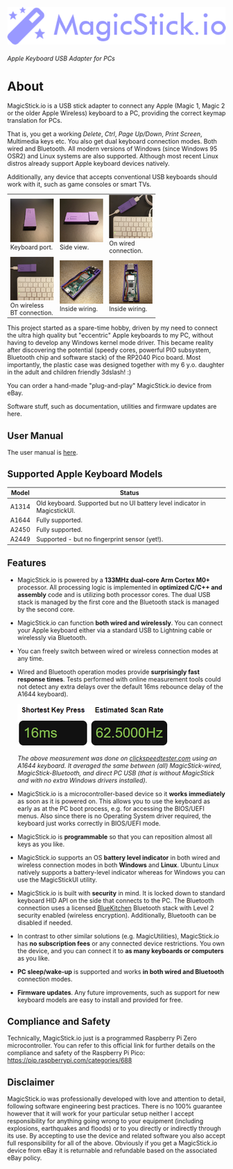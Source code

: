 [![magicstick-logo](docs/magicstick-logo.png)](https://github.com/samartzidis/magicstick.io)
###### Apple Keyboard USB Adapter for PCs

# About

MagicStick.io is a USB stick adapter to connect any Apple (Magic 1, Magic 2 or the older Apple Wireless) keyboard to a PC, providing the correct keymap translation for PCs. 

That is, you get a working _Delete_, _Ctrl_, _Page Up/Down_, _Print Screen_, Multimedia keys etc. You also get dual keyboard connection modes. Both wired and Bluetooth. All modern versions of Windows (since Windows 95 OSR2) and Linux systems are also supported. Although most recent Linux distros already support Apple keyboard devices natively.

Additionally, any device that accepts conventional USB keyboards should work with it, such as game consoles or smart TVs.
  
<table>
<body>
  <tr>
    <td>
    <a href="docs/front.png"><img src="docs/front_tn.png" alt=""></a>
    </br>
    Keyboard port.
    </td>
    <td>
    <a href="docs/side.png"><img src="docs/side_tn.png" alt=""></a>
    </br>
    Side view.
    </td>
    <td>
    <a href="docs/wired.png"><img src="docs/wired_tn.png" alt=""></a>
    </br>
    On wired</br>connection.
    </td>
  </tr>
  <tr>
    <td>
    <a href="docs/wireless.png"><img src="docs/wireless_tn.png" alt=""></a>
    </br>
    On wireless</br>BT connection.
    </td>
    <td>
    <a href="docs/open-1.png"><img src="docs/open-1_tn.png" alt=""></a>
    </br>
    Inside wiring.
    </td>    
    <td>
    <a href="docs/open-2.png"><img src="docs/open-2_tn.png" alt=""></a>
    </br>
    Inside wiring.
    </td>
  </tr>
  </body>
</table>

This project started as a spare-time hobby, driven by my need to connect the ultra high quality but "eccentric" Apple keyboards to my PC, without having to develop any Windows kernel mode driver. This became reality after discovering the potential (speedy cores, powerful PIO subsystem, Bluetooth chip and software stack) of the RP2040 Pico board. Most importantly, the plastic case was designed together with my 6 y.o. daughter in the adult and children friendly 3dslash! :)

You can order a hand-made "plug-and-play" MagicStick.io device from eBay.

Software stuff, such as documentation, utilities and firmware updates are here.

## User Manual

The user manual is [here](docs/README.md).

## Supported Apple Keyboard Models

| Model | Status |
| -------- | ------- |
| A1314 | Old keyboard. Supported but no UI battery level indicator in MagicstickUI. |
| A1644 | Fully supported. |
| A2450 | Fully supported. |
| A2449 | Supported - but no fingerprint sensor (yet!). |

## Features

- MagicStick.io is powered by a **133MHz dual-core Arm Cortex M0+** processor. All processing logic is implemented in **optimized C/C++ and assembly** code and is utilizing both processor cores. The dual USB stack is managed by the first core and the Bluetooth stack is managed by the second core.
- MagicStick.io can function **both wired and wirelessly**. You can connect your Apple keyboard either via a standard USB to Lightning cable or wirelessly via Bluetooth. 
- You can freely switch between wired or wireless connection modes at any time.
- Wired and Bluetooth operation modes provide **surprisingly fast response times**. Tests performed with online measurement tools could not detect any extra delays over the default 16ms rebounce delay of the A1644 keyboard).

  ![](docs/20231001222021.png)
  
  _The above measurement was done on [clickspeedtester.com](https://www.clickspeedtester.com) using an A1644 keyboard. It averaged the same between (all) MagicStick-wired, MagicStick-Bluetooth, and direct PC USB (that is without MagicStick and with no extra Windows drivers installed)_.
- MagicStick.io is a microcontroller-based device so it **works immediately** as soon as it is powered on. This allows you to use the keyboard as early as at the PC boot process, e.g. for accessing the BIOS/UEFI menus. Also since there is no Operating System driver required, the keyboard just works correctly in BIOS/UEFI mode.
- MagicStick.io is **programmable** so that you can reposition almost all keys as you like.
- MagicStick.io supports an OS **battery level indicator** in both wired and wireless connection modes in both **Windows** and **Linux**. Ubuntu Linux natively supports a battery-level indicator whereas for Windows you can use the MagicStickUI utility.
- MagicStick.io is built with **security** in mind. It is locked down to standard keyboard HID API on the side that connects to the PC. The Bluetooth connection uses a licensed [BlueKitchen](https://bluekitchen-gmbh.com/) Bluetooth stack with Level 2 security enabled (wireless encryption). Additionally, Bluetooth can be disabled if needed.
- In contrast to other similar solutions (e.g. MagicUtilities), MagicStick.io has **no subscription fees** or any connected device restrictions. You own the device, and you can connect it to **as many keyboards or computers** as you like.
- **PC sleep/wake-up** is supported and works **in both wired and Bluetooth** connection modes.
- **Firmware updates**. Any future improvements, such as support for new keyboard models are easy to install and provided for free.


## Compliance and Safety

Technically, MagicStick.io just is a programmed Raspberry Pi Zero microcontroller. You can refer to this official link for further details on the compliance and safety of the Raspberry Pi Pico: https://pip.raspberrypi.com/categories/688

## Disclaimer

MagicStick.io was professionally developed with love and attention to detail, following software engineering best practices. There is no 100% guarantee however that it will work for your particular setup neither I accept responsibility for anything going wrong to your equipment (including explosions, earthquakes and floods) or to you directly or indirectly through its use. By accepting to use the device and related software you also accept full responsibility for all of the above. Obviously if you get a MagicStick.io device from eBay it is returnable and refundable based on the associated eBay policy.


 








